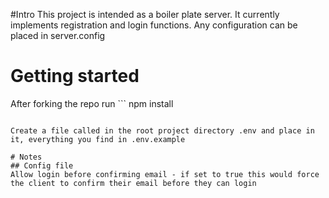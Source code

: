 #Intro
This project is intended as a boiler plate server. It currently implements registration and login functions. Any configuration can be placed in server.config

# Getting started
After forking the repo
run ```
npm install
```

Create a file called in the root project directory .env and place in it, everything you find in .env.example

# Notes
## Config file
Allow login before confirming email - if set to true this would force the client to confirm their email before they can login